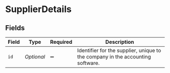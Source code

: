 # SupplierDetails


## Fields

| Field                                                                          | Type                                                                           | Required                                                                       | Description                                                                    |
| ------------------------------------------------------------------------------ | ------------------------------------------------------------------------------ | ------------------------------------------------------------------------------ | ------------------------------------------------------------------------------ |
| `id`                                                                           | *Optional<String>*                                                             | :heavy_minus_sign:                                                             | Identifier for the supplier, unique to the company in the accounting software. |